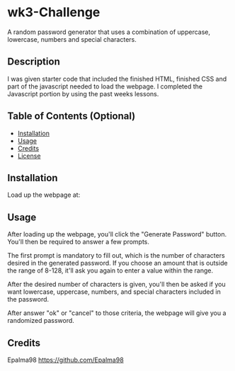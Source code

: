 # wk3-Challenge
A random password generator that uses a combination of uppercase, lowercase, numbers and special characters.

## Description

I was given starter code that included the finished HTML, finished CSS and part of the javascript needed to load the webpage. I completed the Javascript portion by using the past weeks lessons.

## Table of Contents (Optional)

- [Installation](#installation)
- [Usage](#usage)
- [Credits](#credits)
- [License](#license)

## Installation

Load up the webpage at:


## Usage

After loading up the webpage, you'll click the "Generate Password" button. You'll then be required to answer a few prompts. 

The first prompt is mandatory to fill out, which is the number of characters desired in the generated password. If you choose an amount that is outside the range of 8-128, it'll ask you again to enter a value within the range.

After the desired number of characters is given, you'll then be asked if you want lowercase, uppercase, numbers, and special characters included in the password.

After answer "ok" or "cancel" to those criteria, the webpage will give you a randomized password.

## Credits

Epalma98 https://github.com/Epalma98
